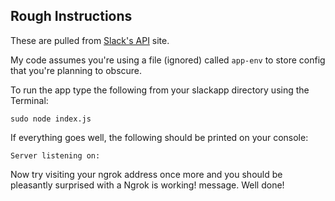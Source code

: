 ## Rough Instructions

These are pulled from [Slack's API](https://api.slack.com/tutorials/tunneling-with-ngrok) site.

My code assumes you're using a file (ignored) called `app-env` to store config that you're planning to obscure.

To run the app type the following from your slackapp directory using the Terminal:

`sudo node index.js`

If everything goes well, the following should be printed on your console:

`Server listening on:`

Now try visiting your ngrok address once more and you should be pleasantly surprised with a Ngrok is working! message. Well done!
